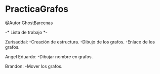 # PracticaGrafos
@Autor GhostBarcenas

-* Lista de trabajo *-

Zurisaddai: 
  -Creación de estructura.
  -Dibujo de los grafos.
  -Enlace de los grafos.
  
Angel Eduardo: 
  -Dibujar nombre en grafos.
  
Brandon: 
  -Mover los grafos.
